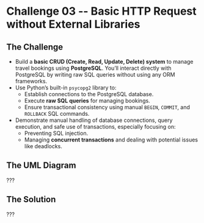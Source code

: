 # Challenge 03 -- Basic HTTP Request without External Libraries

## The Challenge

- Build a **basic CRUD (Create, Read, Update, Delete) system** to manage travel bookings using **PostgreSQL**. You’ll interact directly with PostgreSQL by writing raw SQL queries without using any ORM frameworks.
- Use Python’s built-in `psycopg2` library to:
    - Establish connections to the PostgreSQL database.
    - Execute **raw SQL queries** for managing bookings.
    - Ensure transactional consistency using manual `BEGIN`, `COMMIT`, and `ROLLBACK` SQL commands.
- Demonstrate manual handling of database connections, query execution, and safe use of transactions, especially focusing on:
    - Preventing SQL injection.
    - Managing **concurrent transactions** and dealing with potential issues like deadlocks.

## The UML Diagram

???

## The Solution

???
